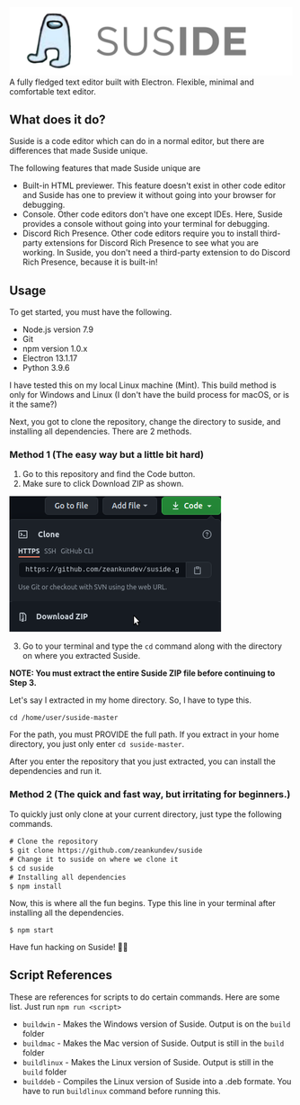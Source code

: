 <img src="assets/logo.png" style="text-align: center;">
A fully fledged text editor built with Electron.
Flexible, minimal and comfortable text editor.

## What does it do? 
Suside is a code editor which can do in a normal editor, but there are
differences that made Suside unique.

The following features that made Suside unique are
* Built-in HTML previewer. This feature doesn't exist in other code editor and Suside has one to preview it without going into your browser for debugging.
* Console. Other code editors don't have one except IDEs. 
Here, Suside provides a console without going into your
terminal for debugging.
* Discord Rich Presence. Other code editors require you to install third-party extensions for Discord Rich Presence to see what you are working. In Suside, you don't need a third-party extension to do Discord Rich Presence, because it is built-in!

## Usage
To get started, you must have the following.
* Node.js version 7.9
* Git
* npm version 1.0.x
* Electron 13.1.17
* Python 3.9.6

I have tested this on my local Linux machine (Mint). This build method is only for Windows and Linux (I don't have the build process for macOS, or is it the same?)

Next, you got to clone the repository, change the directory to suside, and installing all dependencies. There are 2 methods.
### Method 1 (The easy way but a little bit hard)
1. Go to this repository and find the Code button.
2. Make sure to click Download ZIP as shown.

![method](assets/Untitled2.png)

3. Go to your terminal and type the ```cd``` command along with the directory on where you extracted Suside.

**NOTE: You must extract the entire Suside ZIP file before continuing to Step 3.**

Let's say I extracted in my home directory. So, I have to type this.
```shell
cd /home/user/suside-master
```
For the path, you must PROVIDE the full path. If you extract in your home directory, you just only enter ```cd suside-master```.

After you enter the repository that you just extracted, you can install the dependencies and run it.

### Method 2 (The quick and fast way, but irritating for beginners.)
To quickly just only clone at your current directory, just type the following commands.
```shell
# Clone the repository
$ git clone https://github.com/zeankundev/suside
# Change it to suside on where we clone it
$ cd suside
# Installing all dependencies
$ npm install
```

Now, this is where all the fun begins. Type this line in your terminal after installing all the dependencies.
```shell
$ npm start
```
Have fun hacking on Suside! 🥳:tada:

## Script References

These are references for scripts to do certain commands. Here are some list. Just run ```npm run <script>```
* ```buildwin``` - Makes the Windows version of Suside. Output is on the ```build``` folder
* ```buildmac``` - Makes the Mac version of Suside. Output is still in the ```build``` folder
* ```buildlinux``` - Makes the Linux version of Suside. Output is still in the ```build``` folder
* ```builddeb``` - Compiles the Linux version of Suside into a .deb formate. You have to run ```buildlinux``` command before running this.
